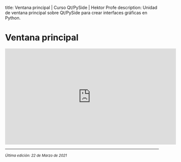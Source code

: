 title: Ventana principal | Curso Qt/PySide | Hektor Profe
description: Unidad de ventana principal sobre Qt/PySide para crear interfaces gráficas en Python.

# Ventana principal 

<div class='embed-container'><iframe width="560" height="315" src="https://www.youtube.com/embed/MGBZRat0Z-M" title="YouTube video player" frameborder="0" allow="accelerometer; autoplay; clipboard-write; encrypted-media; gyroscope; picture-in-picture" allowfullscreen></iframe></div>

___
<small class="edited"><i>Última edición: 22 de Marzo de 2021</i></small>
